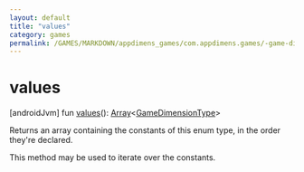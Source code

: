 ```yaml
---
layout: default
title: "values"
category: games
permalink: /GAMES/MARKDOWN/appdimens_games/com.appdimens.games/-game-dimension-type/values.html
---
```


# values

[androidJvm]
fun [values](values.md)(): [Array](https://kotlinlang.org/api/core/kotlin-stdlib/kotlin/-array/index.html)<[GameDimensionType](index.md)>

Returns an array containing the constants of this enum type, in the order they're declared.

This method may be used to iterate over the constants.